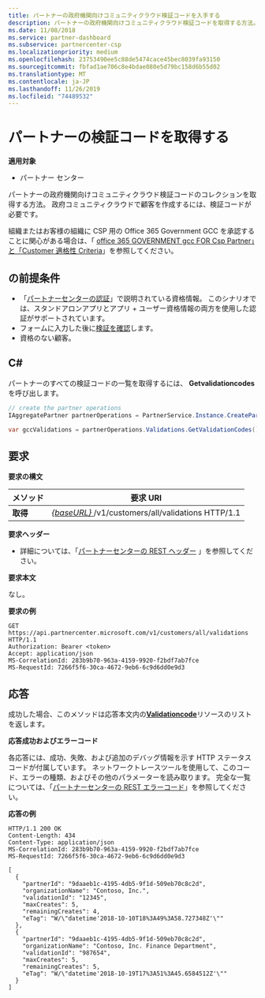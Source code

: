 ```yaml
---
title: パートナーの政府機関向けコミュニティクラウド検証コードを入手する
description: パートナーの政府機関向けコミュニティクラウド検証コードを取得する方法。
ms.date: 11/08/2018
ms.service: partner-dashboard
ms.subservice: partnercenter-csp
ms.localizationpriority: medium
ms.openlocfilehash: 23753490ee5c88de5474cace45bec8039fa93150
ms.sourcegitcommit: fbfad1ae706c8e4bdae080e5d79bc158d6b55d02
ms.translationtype: MT
ms.contentlocale: ja-JP
ms.lasthandoff: 11/26/2019
ms.locfileid: "74489532"
---
```

# <a name="get-a-partners-validation-codes"></a>パートナーの検証コードを取得する

**適用対象**

- パートナー センター

パートナーの政府機関向けコミュニティクラウド検証コードのコレクションを取得する方法。 政府コミュニティクラウドで顧客を作成するには、検証コードが必要です。

組織またはお客様の組織に CSP 用の Office 365 Government GCC を承認することに関心がある場合は、「 [office 365 GOVERNMENT gcc FOR Csp Partner」と「Customer 適格性 Criteria](https://docs.microsoft.com/partner-center/csp-gcc-validate)」を参照してください。  


## <a name="span-idprerequisitesspan-idprerequisitesspan-idprerequisitesprerequisites"></a><span id="Prerequisites"/><span id="prerequisites"/><span id="PREREQUISITES"/>の前提条件

- 「[パートナーセンターの認証](partner-center-authentication.md)」で説明されている資格情報。 このシナリオでは、スタンドアロンアプリとアプリ + ユーザー資格情報の両方を使用した認証がサポートされています。
- フォームに入力した後に[検証を確認](https://products.office.com/government/eligibility-validation?ReqType=CSPPartner)します。
- 資格のない顧客。


## <a name="span-idc_span-idc_c"></a><span id="C_"/><span id="c_"/>C#

パートナーのすべての検証コードの一覧を取得するには、 **Getvalidationcodes**を呼び出します。

``` csharp
// create the partner operations
IAggregatePartner partnerOperations = PartnerService.Instance.CreatePartnerOperations(credentials);

var gccValidations = partnerOperations.Validations.GetValidationCodes();
```


## <a name="span-idrequestspan-idrequestspan-idrequestrequest"></a><span id="Request"/><span id="request"/><span id="REQUEST"/>要求

**要求の構文**

| メソッド  | 要求 URI                                                                                          |
|---------|------------------------------------------------------------------------------------------------------|
| **取得** | [ *{baseURL}* ](partner-center-rest-urls.md)/v1/customers/all/validations HTTP/1.1 |


**要求ヘッダー**

- 詳細については、「[パートナーセンターの REST ヘッダー](headers.md) 」を参照してください。

**要求本文**

なし。

**要求の例**

```http
GET https://api.partnercenter.microsoft.com/v1/customers/all/validations HTTP/1.1
Authorization: Bearer <token>
Accept: application/json
MS-CorrelationId: 283b9b70-963a-4159-9920-f2bdf7ab7fce
MS-RequestId: 7266f5f6-30ca-4672-9eb6-6c9d6dd0e9d3
```


## <a name="span-idresponsespan-idresponsespan-idresponseresponse"></a><span id="Response"/><span id="response"/><span id="RESPONSE"/>応答

成功した場合、このメソッドは応答本文内の[**Validationcode**](utility-resources.md#validationcode)リソースのリストを返します。

**応答成功およびエラーコード**

各応答には、成功、失敗、および追加のデバッグ情報を示す HTTP ステータスコードが付属しています。 ネットワークトレースツールを使用して、このコード、エラーの種類、およびその他のパラメーターを読み取ります。 完全な一覧については、「[パートナーセンターの REST エラーコード](error-codes.md)」を参照してください。

**応答の例**

```http
HTTP/1.1 200 OK
Content-Length: 434
Content-Type: application/json
MS-CorrelationId: 283b9b70-963a-4159-9920-f2bdf7ab7fce
MS-RequestId: 7266f5f6-30ca-4672-9eb6-6c9d6dd0e9d3

[
  {
    "partnerId": "9daaeb1c-4195-4db5-9f1d-509eb70c8c2d",
    "organizationName": "Contoso, Inc.",
    "validationId": "12345",
    "maxCreates": 5,
    "remainingCreates": 4,
    "eTag": "W/\"datetime'2018-10-10T18%3A49%3A58.727348Z'\""
  },
  {
    "partnerId": "9daaeb1c-4195-4db5-9f1d-509eb70c8c2d",
    "organizationName": "Contoso, Inc. Finance Department",
    "validationId": "987654",
    "maxCreates": 5,
    "remainingCreates": 5,
    "eTag": "W/\"datetime'2018-10-19T17%3A51%3A45.6584512Z'\""
  }
]
```
